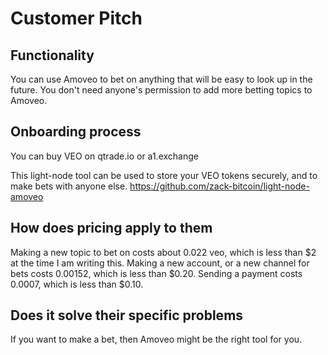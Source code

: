 Customer Pitch
==========


## Functionality

You can use Amoveo to bet on anything that will be easy to look up in the future.
You don't need anyone's permission to add more betting topics to Amoveo.


## Onboarding process

You can buy VEO on qtrade.io or a1.exchange

This light-node tool can be used to store your VEO tokens securely, and to make bets with anyone else.
https://github.com/zack-bitcoin/light-node-amoveo


## How does pricing apply to them

Making a new topic to bet on costs about 0.022 veo, which is less than $2 at the time I am writing this.
Making a new account, or a new channel for bets costs 0.00152, which is less than $0.20.
Sending a payment costs 0.0007, which is less than $0.10.


## Does it solve their specific problems

If you want to make a bet, then Amoveo might be the right tool for you.